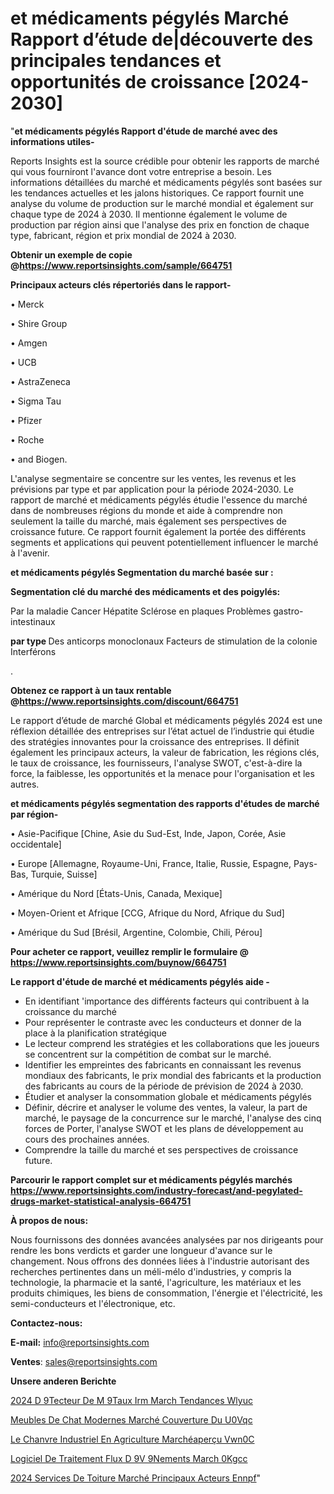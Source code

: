 # et médicaments pégylés Marché Rapport d’étude de|découverte des principales tendances et opportunités de croissance [2024-2030]

"<strong>et médicaments pégylés Rapport d'étude de marché avec des informations utiles-</strong>

Reports Insights est la source crédible pour obtenir les rapports de marché qui vous fourniront l'avance dont votre entreprise a besoin. Les informations détaillées du marché et médicaments pégylés sont basées sur les tendances actuelles et les jalons historiques. Ce rapport fournit une analyse du volume de production sur le marché mondial et également sur chaque type de 2024 à 2030. Il mentionne également le volume de production par région ainsi que l'analyse des prix en fonction de chaque type, fabricant, région et prix mondial de 2024 à 2030.

<strong><b>Obtenir un exemple de copie @</b></strong><a href=https://www.reportsinsights.com/sample/664751><strong><b>https://www.reportsinsights.com/sample/664751</b></strong></a>

<b>Principaux acteurs clés répertoriés dans le rapport-</b>

<b> </b>• Merck

• Shire Group

• Amgen

• UCB

• AstraZeneca

• Sigma Tau

• Pfizer

• Roche

• and Biogen.

L'analyse segmentaire se concentre sur les ventes, les revenus et les prévisions par type et par application pour la période 2024-2030. Le rapport de marché et médicaments pégylés étudie l'essence du marché dans de nombreuses régions du monde et aide à comprendre non seulement la taille du marché, mais également ses perspectives de croissance future. Ce rapport fournit également la portée des différents segments et applications qui peuvent potentiellement influencer le marché à l'avenir.

<strong>et médicaments pégylés Segmentation du marché basée sur :</strong>

<strong> Segmentation clé du marché des médicaments et des poigylés: </strong>

Par la maladie
Cancer
Hépatite
Sclérose en plaques
Problèmes gastro-intestinaux

<strong> par type </strong>
Des anticorps monoclonaux
Facteurs de stimulation de la colonie
Interférons

.

<strong><b>Obtenez ce rapport à un taux rentable @</b></strong><a href=https://www.reportsinsights.com/discount/664751><strong><b>https://www.reportsinsights.com/discount/664751</b></strong></a>

Le rapport d’étude de marché Global et médicaments pégylés 2024 est une réflexion détaillée des entreprises sur l’état actuel de l’industrie qui étudie des stratégies innovantes pour la croissance des entreprises. Il définit également les principaux acteurs, la valeur de fabrication, les régions clés, le taux de croissance, les fournisseurs, l'analyse SWOT, c'est-à-dire la force, la faiblesse, les opportunités et la menace pour l'organisation et les autres.

<strong>et médicaments pégylés segmentation des rapports d'études de marché par région-</strong>

• Asie-Pacifique [Chine, Asie du Sud-Est, Inde, Japon, Corée, Asie occidentale]

• Europe [Allemagne, Royaume-Uni, France, Italie, Russie, Espagne, Pays-Bas, Turquie, Suisse]

• Amérique du Nord [États-Unis, Canada, Mexique]

• Moyen-Orient et Afrique [CCG, Afrique du Nord, Afrique du Sud]

• Amérique du Sud [Brésil, Argentine, Colombie, Chili, Pérou]

<strong>Pour acheter ce rapport, veuillez remplir le formulaire @   <a href=https://www.reportsinsights.com/buynow/664751>https://www.reportsinsights.com/buynow/664751</a></strong>

<strong>Le rapport d'étude de marché et médicaments pégylés aide -</strong>
<ul>
  <li>En identifiant 'importance des différents facteurs qui contribuent à la croissance du marché</li>
  <li>Pour représenter le contraste avec les conducteurs et donner de la place à la planification stratégique</li>
  <li>Le lecteur comprend les stratégies et les collaborations que les joueurs se concentrent sur la compétition de combat sur le marché.</li>
  <li>Identifier les empreintes des fabricants en connaissant les revenus mondiaux des fabricants, le prix mondial des fabricants et la production des fabricants au cours de la période de prévision de 2024 à 2030.</li>
  <li>Étudier et analyser la consommation globale et médicaments pégylés</li>
  <li>Définir, décrire et analyser le volume des ventes, la valeur, la part de marché, le paysage de la concurrence sur le marché, l'analyse des cinq forces de Porter, l'analyse SWOT et les plans de développement au cours des prochaines années.</li>
  <li>Comprendre la taille du marché et ses perspectives de croissance future.</li>
</ul>

<strong>Parcourir le rapport complet sur et médicaments pégylés marchés <a href=https://www.reportsinsights.com/industry-forecast/and-pegylated-drugs-market-statistical-analysis-664751>https://www.reportsinsights.com/industry-forecast/and-pegylated-drugs-market-statistical-analysis-664751</a></strong>

<strong>À propos de nous:</strong>

Nous fournissons des données avancées analysées par nos dirigeants pour rendre les bons verdicts et garder une longueur d'avance sur le changement. Nous offrons des données liées à l'industrie autorisant des recherches pertinentes dans un méli-mélo d'industries, y compris la technologie, la pharmacie et la santé, l'agriculture, les matériaux et les produits chimiques, les biens de consommation, l'énergie et l'électricité, les semi-conducteurs et l'électronique, etc.

<strong>Contactez-nous:</strong>

<strong>E-mail:</strong> <a href=mailto:info@reportsinsights.com>info@reportsinsights.com</a>

<strong>Ventes</strong>: <a href=mailto:sales@reportsinsights.com>sales@reportsinsights.com</a>

<strong>Unsere anderen Berichte</strong>

<a href=https://www.linkedin.com/pulse/2024-d%C3%A9tecteur-de-m%C3%A9taux-irm-march%C3%A9-tendances-wlyuc/>2024 D 9Tecteur De M 9Taux Irm March Tendances Wlyuc</a>

<a href=https://www.linkedin.com/pulse/meubles-de-chat-modernes-marché-couverture-du-u0vqc/>Meubles De Chat Modernes Marché Couverture Du U0Vqc</a>

<a href=https://www.linkedin.com/pulse/le-chanvre-industriel-en-agriculture-marchéaperçu-vwn0c/>Le Chanvre Industriel En Agriculture Marchéaperçu Vwn0C</a>

<a href=https://www.linkedin.com/pulse/logiciel-de-traitement-flux-d%C3%A9v%C3%A9nements-march%C3%A9-0kgcc/>Logiciel De Traitement Flux D 9V 9Nements March 0Kgcc</a>

<a href=https://www.linkedin.com/pulse/2024-services-de-toiture-marché-principaux-acteurs-ennpf/>2024 Services De Toiture Marché Principaux Acteurs Ennpf</a>"
